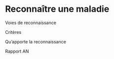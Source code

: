 # Reconnaître une maladie


Voies de reconnaissance

Critères

Qu’apporte la reconnaissance

Rapport AN
